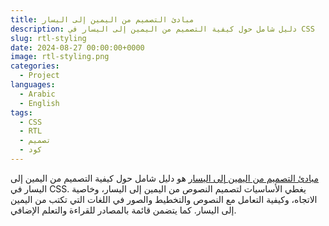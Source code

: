 ```yaml
---
title: مبادئ التصميم من اليمين إلى اليسار
description: دليل شامل حول كيفية التصميم من اليمين إلى اليسار في CSS
slug: rtl-styling
date: 2024-08-27 00:00:00+0000
image: rtl-styling.png
categories:
  - Project
languages:
  - Arabic
  - English
tags:
  - CSS
  - RTL
  - تصميم
  - كود
---
```


[مبادئ التصميم من اليمين إلى اليسار](https://github.com/shadeed/rtl-styling) هو دليل شامل حول كيفية التصميم من اليمين إلى اليسار في CSS. يغطي الأساسيات لتصميم النصوص من اليمين إلى اليسار، وخاصية الاتجاه، وكيفية التعامل مع النصوص والتخطيط والصور في اللغات التي تكتب من اليمين إلى اليسار. كما يتضمن قائمة بالمصادر للقراءة والتعلم الإضافي.
